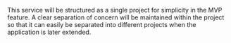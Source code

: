 This service will be structured as a single project for simplicity in the MVP feature. 
A clear separation of concern will be maintained within the project so that it can easily be separated 
into different projects when the application is later extended. 
